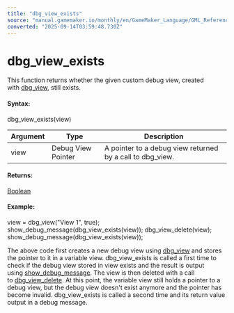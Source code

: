 ```yaml
---
title: "dbg_view_exists"
source: "manual.gamemaker.io/monthly/en/GameMaker_Language/GML_Reference/Debugging/dbg_view_exists.htm"
converted: "2025-09-14T03:59:48.730Z"
---
```


# dbg\_view\_exists

This function returns whether the given custom debug view, created with [dbg\_view](../../../../../../GameMaker_Language/GML_Reference/Debugging/dbg_view.md), still exists.

#### Syntax:

dbg\_view\_exists(view)

| Argument | Type | Description |
| --- | --- | --- |
| view | Debug View Pointer | A pointer to a debug view returned by a call to dbg_view. |

#### Returns:

[Boolean](../../GML_Overview/Data_Types.md)

#### Example:

view = dbg\_view("View 1", true);
show\_debug\_message(dbg\_view\_exists(view));
dbg\_view\_delete(view);
show\_debug\_message(dbg\_view\_exists(view));

The above code first creates a new debug view using [dbg\_view](../../../../../../GameMaker_Language/GML_Reference/Debugging/dbg_view.md) and stores the pointer to it in a variable view. dbg\_view\_exists is called a first time to check if the debug view stored in view exists and the result is output using [show\_debug\_message](../../../../../../GameMaker_Language/GML_Reference/Debugging/show_debug_message.md). The view is then deleted with a call to [dbg\_view\_delete](dbg_view_delete.md). At this point, the variable view still holds a pointer to a debug view, but the debug view doesn't exist anymore and the pointer has become invalid. dbg\_view\_exists is called a second time and its return value output in a debug message.
